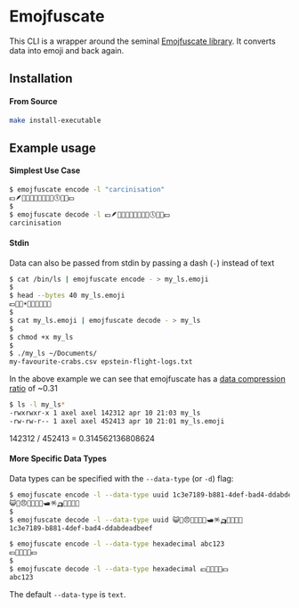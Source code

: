 
# Emojfuscate

This CLI is a wrapper around the seminal [Emojfuscate library](https://github.com/AxelUlmestig/emojfuscate/). It converts data into emoji and back again.

## Installation

#### From Source
```bash
make install-executable
```

## Example usage

#### Simplest Use Case
```bash
$ emojfuscate encode -l "carcinisation"
💴🪶🧈💦🎯🌸🎡👀🦔🐚🕔📑🎴💵
$
$ emojfuscate decode -l 💴🪶🧈💦🎯🌸🎡👀🦔🐚🕔📑🎴💵
carcinisation
```
#### Stdin
Data can also be passed from stdin by passing a dash (`-`) instead of text
```bash
$ cat /bin/ls | emojfuscate encode - > my_ls.emoji
$
$ head --bytes 40 my_ls.emoji 
💴🥯😰☀🍗😆🤩😀😀😀
$
$ cat my_ls.emoji | emojfuscate decode - > my_ls
$
$ chmod +x my_ls
$
$ ./my_ls ~/Documents/
my-favourite-crabs.csv epstein-flight-logs.txt
```

In the above example we can see that emojfuscate has a [data compression ratio](https://en.wikipedia.org/wiki/Data_compression_ratio) of ~0.31
```bash
$ ls -l my_ls*
-rwxrwxr-x 1 axel axel 142312 apr 10 21:03 my_ls
-rw-rw-r-- 1 axel axel 452413 apr 10 21:01 my_ls.emoji
```
142312 / 452413 = 0.314562136808624 

#### More Specific Data Types

Data types can be specified with the `--data-type` (or `-d`) flag:
```bash
$ emojfuscate encode -l --data-type uuid 1c3e7189-b881-4def-bad4-ddabdeadbeef
😺🧮😠💐🍔🧒📸🛥🪅🛺🪮🥀📜📣
$
$ emojfuscate decode -l --data-type uuid 😺🧮😠💐🍔🧒📸🛥🪅🛺🪮🥀📜📣
1c3e7189-b881-4def-bad4-ddabdeadbeef
```

```bash
$ emojfuscate encode -l --data-type hexadecimal abc123
💴🚕😗📑🤜💵
$
$ emojfuscate decode -l --data-type hexadecimal 💴🚕😗📑🤜💵
abc123
```

The default `--data-type` is `text`.
